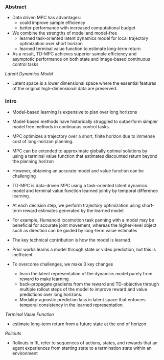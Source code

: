 ### Abstract
- Data driven MPC has advantages:
	- could improve sample efficiency 
	- better performance with increased computational budget
- We combine the strengths of model and model-free
	- learned task-oriented latent dynamics model for local trajectory optimization over short horizon
	- learned terminal value function to estimate long-term return
- As a result, TD-MPC achieves superior sample efficiency and asymptotic performance on both state and image-based continuous control tasks

*Latent Dynamics Model*
- Latent space is a lower dimensional space where the essential features of the original high-dimensional data are preserved.

### Intro
- Model-based learning Is expensive to plan over long horizons
- Model-based methods have historically struggled to outperform simpler model free methods in continuous control tasks.
- MPC optimizes a trajectory over a short, finite horizon due to immense cost of long-horizon planning.
- MPC can be extended to approximate globally optimal solutions by using a terminal value function that estimates discounted return beyond the planning horizon
- However, obtaining an accurate model and value function can be challenging

- TD-MPC is data-driven MPC using a task-oriented latent dynamics model and terminal value function learned jointly by temporal difference learning.
- At each decision step, we perform trajectory optimization using short-term reward estimates generated by the learned model.
- For example, Humanoid locomotion task panning with a model may be beneficial for accurate joint movement, whereas the higher-level object such as direction can be guided by long-term value estimates

- The key technical contribution is how the model is learned. 
- Prior works learns a model through state or video prediction, but this is inefficient
- To overcome challenges, we make 3 key changes
	- learn the latent representation of the dynamics model purely from reward to make learning 
	- back-propagate gradients from the reward and TD-objective through multiple rollout steps of the model to improve reward and value predictions over long horizons.
	- Modality-agnostic prediction lass in latent space that enforces temporal consistency in the learned representation.


*Terminal Value Function*
- estimate long-term return from a future state at the end of horizon

*Rollouts*
- Rollouts in RL refer to sequences of actions, states, and rewards that an agent experiences from starting state to a termination state within an environment